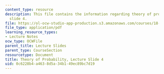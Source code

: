 ```yaml
---
content_type: resource
description: This file contains the information regarding theory of probability, lecture
  slide 4.
file: https://ol-ocw-studio-app-production.s3.amazonaws.com/courses/18-175-theory-of-probability-spring-2014/0c6228b4a4638d5a34b149ec89bc7d19_MIT18_175S14_Lecture4.pdf
file_type: application/pdf
learning_resource_types:
- Lecture Notes
ocw_type: OCWFile
parent_title: Lecture Slides
parent_type: CourseSection
resourcetype: Document
title: Theory of Probability, Lecture Slide 4
uid: 0c6228b4-a463-8d5a-34b1-49ec89bc7d19
---
```

